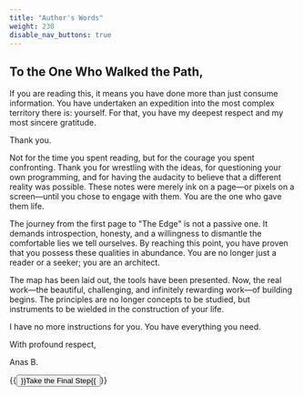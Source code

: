 ```yaml
---
title: "Author's Words"
weight: 230
disable_nav_buttons: true
---
```


## To the One Who Walked the Path,

If you are reading this, it means you have done more than just consume information. You have undertaken an expedition into the most complex territory there is: yourself. For that, you have my deepest respect and my most sincere gratitude.

Thank you.

Not for the time you spent reading, but for the courage you spent confronting. Thank you for wrestling with the ideas, for questioning your own programming, and for having the audacity to believe that a different reality was possible. These notes were merely ink on a page—or pixels on a screen—until you chose to engage with them. You are the one who gave them life.

The journey from the first page to "The Edge" is not a passive one. It demands introspection, honesty, and a willingness to dismantle the comfortable lies we tell ourselves. By reaching this point, you have proven that you possess these qualities in abundance. You are no longer just a reader or a seeker; you are an architect.

The map has been laid out, the tools have been presented. Now, the real work—the beautiful, challenging, and infinitely rewarding work—of building begins. The principles are no longer concepts to be studied, but instruments to be wielded in the construction of your life.

I have no more instructions for you. You have everything you need.

With profound respect,

Anas B.

{{<button href="/notes/the-edge.html" >}}Take the Final Step{{</button>}}